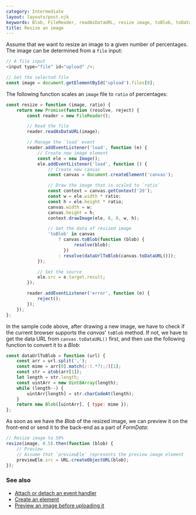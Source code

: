 ```yaml
---
category: Intermediate
layout: layouts/post.njk
keywords: Blob, FileReader, readAsDataURL, resize image, toBlob, toDataURL, URL createObjectURL
title: Resize an image
---
```


Assume that we want to resize an image to a given number of percentages. The image can be determined from a `file` input:

```js
// A file input
<input type="file" id="upload" />;

// Get the selected file
const image = document.getElementById('upload').files[0];
```

The following function scales an `image` file to `ratio` of percentages:

```js
const resize = function (image, ratio) {
    return new Promise(function (resolve, reject) {
        const reader = new FileReader();

        // Read the file
        reader.readAsDataURL(image);

        // Manage the `load` event
        reader.addEventListener('load', function (e) {
            // Create new image element
            const ele = new Image();
            ele.addEventListener('load', function () {
                // Create new canvas
                const canvas = document.createElement('canvas');

                // Draw the image that is scaled to `ratio`
                const context = canvas.getContext('2d');
                const w = ele.width * ratio;
                const h = ele.height * ratio;
                canvas.width = w;
                canvas.height = h;
                context.drawImage(ele, 0, 0, w, h);

                // Get the data of resized image
                'toBlob' in canvas
                    ? canvas.toBlob(function (blob) {
                          resolve(blob);
                      })
                    : resolve(dataUrlToBlob(canvas.toDataURL()));
            });

            // Set the source
            ele.src = e.target.result;
        });

        reader.addEventListener('error', function (e) {
            reject();
        });
    });
};
```

In the sample code above, after drawing a new image, we have to check if the current browser supports the _canvas_' `toBlob` method. If not, we have to get the data URL from `canvas.toDataURL()` first, and then use the following function to convert it to a _Blob_:

```js
const dataUrlToBlob = function (url) {
    const arr = url.split(',');
    const mime = arr[0].match(/:(.*?);/)[1];
    const str = atob(arr[1]);
    let length = str.length;
    const uintArr = new Uint8Array(length);
    while (length--) {
        uintArr[length] = str.charCodeAt(length);
    }
    return new Blob([uintArr], { type: mime });
};
```

As soon as we have the _Blob_ of the resized image, we can preview it on the front-end or send it to the back-end as a part of _FormData_:

```js
// Resize image to 50%
resize(image, 0.5).then(function (blob) {
    // Preview
    // Assume that `previewEle` represents the preview image element
    previewEle.src = URL.createObjectURL(blob);
});
```

### See also

-   [Attach or detach an event handler](/attach-or-detach-an-event-handler)
-   [Create an element](/create-an-element)
-   [Preview an image before uploading it](/preview-an-image-before-uploading-it)
